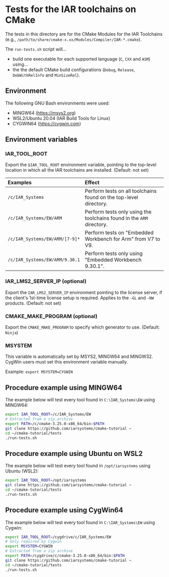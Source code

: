 # Tests for the IAR toolchains on CMake
The tests in this directory are for the CMake Modules for the IAR Toolchains (e.g., `/path/to/share/cmake-x.xx/Modules/Compiler/IAR-*.cmake`).

The `run-tests.sh` script will...
- build one executable for each supported language (`C`, `CXX` and `ASM`) using...
- the the default CMake build configurations (`Debug`, `Release`, `DebWithRelInfo` and `MinSizeRel`).

## Environment
The following GNU Bash environments were used:
- MINGW64 (https://msys2.org)
- WSL2/Ubuntu 20.04 (IAR Build Tools for Linux)
- CYGWIN64 (https://cygwin.com)

## Environment variables
### IAR_TOOL_ROOT
Export the `$IAR_TOOL_ROOT` environment variable, pointing to the top-level location in which all the IAR toolchains are installed. (Default: not set)

| Examples                       | Effect                                                                |
| :----------------------------  | :-------------------------------------------------------------------- |
| `/c/IAR_Systems`               | Perform tests on all toolchains found on the top-level directory.     |
| `/c/IAR_Systems/EW/ARM`        | Perform tests only using the toolchains found in the `ARM` directory. |
| `/c/IAR_Systems/EW/ARM/[7-9]*` | Perform tests on "Embedded Workbench for Arm" from V7 to V9.          |
| `/c/IAR_Systems/EW/ARM/9.30.1` | Perform tests only using "Embedded Workbench 9.30.1".                 |

### IAR_LMS2_SERVER_IP (optional)
Export the `IAR_LMS2_SERVER_IP` environment pointing to the license server, if the client's 1st-time license setup is required. Applies to the `-GL` and `-NW` products. (Default: not set)

### CMAKE_MAKE_PROGRAM (optional)
Export the `CMAKE_MAKE_PROGRAM` to specify which generator to use. (Default: `Ninja`)

### MSYSTEM
This variable is automatically set by MSYS2, MINGW64 and MINGW32. CygWin users must set this environment variable manually.

Example: `export MSYSTEM=CYGWIN`

## Procedure example using __MINGW64__
The example below will test every tool found in `C:\IAR_Systems\EW` using MINGW64:
```bash
export IAR_TOOL_ROOT=/c/IAR_Systems/EW
# Extracted from a zip archive
export PATH=/c/cmake-3.25.0-x86_64/bin:$PATH
git clone https://github.com/iarsystems/cmake-tutorial ~
cd ~/cmake-tutorial/tests
./run-tests.sh
```

## Procedure example using __Ubuntu on WSL2__
The example below will test every tool found in `/opt/iarsystems` using Ubuntu (WSL2):
```bash
export IAR_TOOL_ROOT=/opt/iarsystems
git clone https://github.com/iarsystems/cmake-tutorial ~
cd ~/cmake-tutorial/tests
./run-tests.sh
```

## Procedure example using __CygWin64__
The example below will test every tool found in `C:\IAR_Systems\EW` using Cygwin:
```bash
export IAR_TOOL_ROOT=/cygdrive/c/IAR_Systems/EW
# Only required by Cygwin
export MSYSTEM=CYGWIN
# Extracted from a zip archive
export PATH=/cygdrive/c/cmake-3.25.0-x86_64/bin:$PATH
git clone https://github.com/iarsystems/cmake-tutorial ~
cd ~/cmake-tutorial/tests
./run-tests.sh
```
